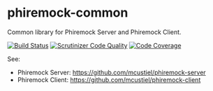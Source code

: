# phiremock-common
Common library for Phiremock Server and Phiremock Client.

[![Build Status](https://scrutinizer-ci.com/g/mcustiel/phiremock-common/badges/build.png?b=master)](https://scrutinizer-ci.com/g/mcustiel/phiremock-common/build-status/master)
[![Scrutinizer Code Quality](https://scrutinizer-ci.com/g/mcustiel/phiremock-common/badges/quality-score.png?b=master)](https://scrutinizer-ci.com/g/mcustiel/phiremock-common/?branch=master)
[![Code Coverage](https://scrutinizer-ci.com/g/mcustiel/phiremock-common/badges/coverage.png?b=master)](https://scrutinizer-ci.com/g/mcustiel/phiremock-common/?branch=master)

See:

* Phiremock Server: https://github.com/mcustiel/phiremock-server
* Phiremock Client: https://github.com/mcustiel/phiremock-client
